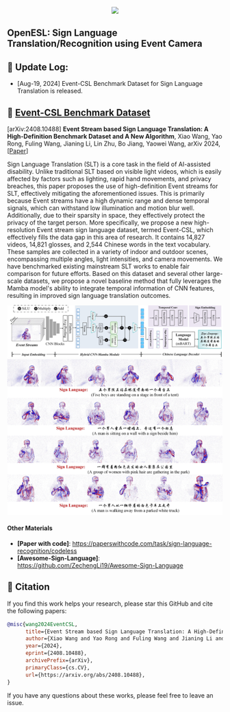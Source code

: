 <p align="center">
<img src="https://github.com/Event-AHU/OpenESL/blob/main/EventCSL_gif.gif" width="500">
</p>

## OpenESL: Sign Language Translation/Recognition using Event Camera 

## :dart: Update Log: 

* [Aug-19, 2024] Event-CSL Benchmark Dataset for Sign Language Translation is released. 



## :dart: [Event-CSL Benchmark Dataset]() 
[arXiv:2408.10488] **Event Stream based Sign Language Translation: A High-Definition Benchmark Dataset and A New Algorithm**, 
Xiao Wang, Yao Rong, Fuling Wang, Jianing Li, Lin Zhu, Bo Jiang, Yaowei Wang, arXiv 2024,   
[[Paper](https://arxiv.org/abs/2408.10488)] 

Sign Language Translation (SLT) is a core task in the field of AI-assisted disability. Unlike traditional SLT based on visible light videos, which is easily affected by factors such as lighting, rapid hand movements, and privacy breaches, this paper proposes the use of high-definition Event streams for SLT, effectively mitigating the aforementioned issues. This is primarily because Event streams have a high dynamic range and dense temporal signals, which can withstand low illumination and motion blur well. Additionally, due to their sparsity in space, they effectively protect the privacy of the target person. 
More specifically, we propose a new high-resolution Event stream sign language dataset, termed Event-CSL, which effectively fills the data gap in this area of research. It contains 14,827 videos, 14,821 glosses, and 2,544 Chinese words in the text vocabulary. These samples are collected in a variety of indoor and outdoor scenes, encompassing multiple angles, light intensities, and camera movements. We have benchmarked existing mainstream SLT works to enable fair comparison for future efforts. Based on this dataset and several other large-scale datasets, we propose a novel baseline method that fully leverages the Mamba model's ability to integrate temporal information of CNN features, resulting in improved sign language translation outcomes. 

![Baseline](https://github.com/Event-AHU/OpenESL/blob/main/Event_CSL/figures/EventSLT_framework.jpg)
![Baseline](https://github.com/Event-AHU/OpenESL/blob/main/Event_CSL/figures/EventSLT_demos.jpg)


































#### Other Materials 
* **[Paper with code]**: https://paperswithcode.com/task/sign-language-recognition/codeless  
* **[Awesome-Sign-Language]**: https://github.com/ZechengLi19/Awesome-Sign-Language




## :newspaper: Citation 
If you find this work helps your research, please star this GitHub and cite the following papers: 
```bibtex
@misc{wang2024EventCSL,
      title={Event Stream based Sign Language Translation: A High-Definition Benchmark Dataset and A New Algorithm}, 
      author={Xiao Wang and Yao Rong and Fuling Wang and Jianing Li and Lin Zhu and Bo Jiang and Yaowei Wang},
      year={2024},
      eprint={2408.10488},
      archivePrefix={arXiv},
      primaryClass={cs.CV},
      url={https://arxiv.org/abs/2408.10488}, 
}

```

If you have any questions about these works, please feel free to leave an issue. 


